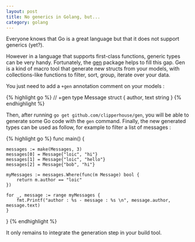 ```yaml
---
layout: post
title: No generics in Golang, but...
category: golang
---
```


Everyone knows that Go is a great language but that it does not support generics (yet?).

However in a language that supports first-class functions, generic types can be very handy. 
Fortunately, the [gen](http://clipperhouse.github.io/gen/) package helps to fill this gap.
Gen is a kind of macro tool that generate new structs from your models, with collections-like functions to filter, sort, group, iterate over your data.

You just need to add a `+gen` annotation comment on your models :

{% highlight go %} 
// +gen
type Message struct {
	author, text string
}
{% endhighlight %}

Then, after running `go get github.com/clipperhouse/gen`, you will be able to generate some Go code with the `gen` command. 
Finally, the new generated types can be used as follow, for example to filter a list of messages : 

{% highlight go %} 
func main() {

	messages := make(Messages, 3)
	messages[0] = Message{"loic", "hi"}
	messages[1] = Message{"loic", "hello"}
	messages[2] = Message{"bob", "hi"}

	myMessages := messages.Where(func(m Message) bool {
		return m.author == "loic"
	})

	for _, message := range myMessages {
		fmt.Printf("author : %s - message : %s \n", message.author, message.text)
	}

}
{% endhighlight %}

It only remains to integrate the generation step in your build tool.
